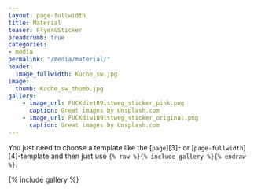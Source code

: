 ```yaml
---
layout: page-fullwidth
title: Material
teaser: Flyer&Sticker
breadcrumb: true
categories:
- media
permalink: "/media/material/"
header:
  image_fullwidth: Kuche_sw.jpg
image:
  thumb: Kuche_sw_thumb.jpg
gallery:
    - image_url: FUCKdie109istweg_sticker_pink.png
      caption: Great images by Unsplash.com
    - image_url: FUCKdiw109istweg_sticker_original.png
      caption: Great images by Unsplash.com
---
```

You just need to choose a template like the [`page`][3]- or [`page-fullwidth`][4]-template and then just use `{% raw %}{% include gallery %}{% endraw %}`.
<!--more-->

{% include gallery %}